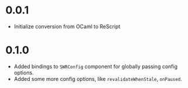 # 0.0.1
- Initialize conversion from OCaml to ReScript

# 0.1.0
- Added bindings to `SWRConfig` component for globally passing config options.
- Added some more config options, like `revalidateWhenStale`, `onPaused`.